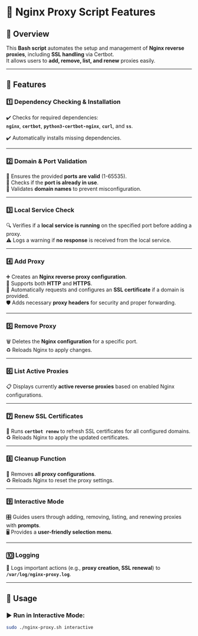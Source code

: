 # 🚀 Nginx Proxy Script Features

## 📝 Overview
This **Bash script** automates the setup and management of **Nginx reverse proxies**, including **SSL handling** via Certbot.  
It allows users to **add, remove, list, and renew** proxies easily.

---

## 🌟 Features

### 1️⃣ Dependency Checking & Installation
✔️ Checks for required dependencies:  
   **`nginx`**, **`certbot`**, **`python3-certbot-nginx`**, **`curl`**, and **`ss`**.  

✔️ Automatically installs missing dependencies.

---

### 2️⃣ Domain & Port Validation
🔹 Ensures the provided **ports are valid** (1-65535).  
🔹 Checks if the **port is already in use**.  
🔹 Validates **domain names** to prevent misconfiguration.

---

### 3️⃣ Local Service Check
🔍 Verifies if a **local service is running** on the specified port before adding a proxy.  
⚠️ Logs a warning if **no response** is received from the local service.

---

### 4️⃣ Add Proxy
➕ Creates an **Nginx reverse proxy configuration**.  
🔗 Supports both **HTTP** and **HTTPS**.  
🔐 Automatically requests and configures an **SSL certificate** if a domain is provided.  
🛡️ Adds necessary **proxy headers** for security and proper forwarding.

---

### 5️⃣ Remove Proxy
🗑️ Deletes the **Nginx configuration** for a specific port.  
♻️ Reloads Nginx to apply changes.

---

### 6️⃣ List Active Proxies
📋 Displays currently **active reverse proxies** based on enabled Nginx configurations.

---

### 7️⃣ Renew SSL Certificates
🔄 Runs **`certbot renew`** to refresh SSL certificates for all configured domains.  
♻️ Reloads Nginx to apply the updated certificates.

---

### 8️⃣ Cleanup Function
🧹 Removes **all proxy configurations**.  
♻️ Reloads Nginx to reset the proxy settings.

---

### 9️⃣ Interactive Mode
🎛️ Guides users through adding, removing, listing, and renewing proxies with **prompts**.  
🖥️ Provides a **user-friendly selection menu**.

---

### 🔟 Logging
📝 Logs important actions (e.g., **proxy creation, SSL renewal**) to **`/var/log/nginx-proxy.log`**.

---

## 🔧 Usage

### ▶️ Run in Interactive Mode:
```bash
sudo ./nginx-proxy.sh interactive
